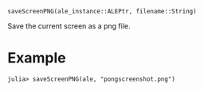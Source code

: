 ```
saveScreenPNG(ale_instance::ALEPtr, filename::String)
```

Save the current screen as a png file.

# Example

```julia-repl
julia> saveScreenPNG(ale, "pongscreenshot.png")
```
